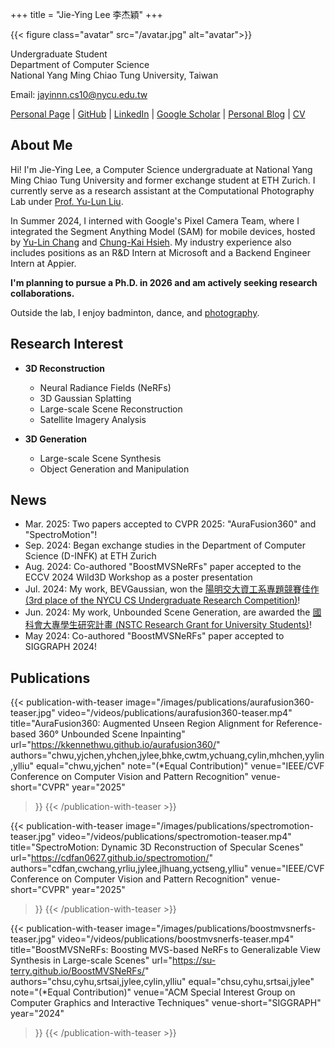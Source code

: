 +++
title = "Jie-Ying Lee 李杰穎"
+++

{{< figure class="avatar" src="/avatar.jpg" alt="avatar">}}

Undergraduate Student  
Department of Computer Science  
National Yang Ming Chiao Tung University, Taiwan

Email: [jayinnn.cs10@nycu.edu.tw](mailto:jayinnn.cs10@nycu.edu.tw)

[Personal Page](https://jayinnn.dev) | [GitHub](http://github.com/jayin92) | [LinkedIn](https://www.linkedin.com/in/jayinnn/) | [Google Scholar](https://scholar.google.com/citations?view_op=list_works&hl=zh-TW&user=mKB6voEAAAAJ) | [Personal Blog](https://blog.jayinnn.dev/) | [CV](https://raw.githubusercontent.com/jayin92/CV/main/cv.pdf)



## About Me

Hi! I'm Jie-Ying Lee, a Computer Science undergraduate at National Yang Ming Chiao Tung University and former exchange student at ETH Zurich. I currently serve as a research assistant at the Computational Photography Lab under [Prof. Yu-Lun Liu](https://yulunalexliu.github.io/).

In Summer 2024, I interned with Google's Pixel Camera Team, where I integrated the Segment Anything Model (SAM) for mobile devices, hosted by [Yu-Lin Chang](https://scholar.google.com/citations?user=0O9rukQAAAAJ&hl=en) and [Chung-Kai Hsieh](https://www.linkedin.com/in/chungkaihsieh). My industry experience also includes positions as an R&D Intern at Microsoft and a Backend Engineer Intern at Appier.

**I'm planning to pursue a Ph.D. in 2026 and am actively seeking research collaborations.**

Outside the lab, I enjoy badminton, dance, and [photography](https://www.instagram.com/photograbear_/).


## Research Interest

- **3D Reconstruction**
  - Neural Radiance Fields (NeRFs)
  - 3D Gaussian Splatting
  - Large-scale Scene Reconstruction
  - Satellite Imagery Analysis

- **3D Generation**
  - Large-scale Scene Synthesis
  - Object Generation and Manipulation

## News

- Mar. 2025: Two papers accepted to CVPR 2025: "AuraFusion360" and "SpectroMotion"!
- Sep. 2024: Began exchange studies in the Department of Computer Science (D-INFK) at ETH Zurich
- Aug. 2024: Co-authored "BoostMVSNeRFs" paper accepted to the ECCV 2024 Wild3D Workshop as a poster presentation
- Jul. 2024: My work, BEVGaussian, won the [陽明交大資工系專題競賽佳作 (3rd place of the NYCU CS Undergraduate Research Competition)](https://www.cs.nycu.edu.tw/storage/materials/xeXTWKdsG4IkteKZGx3lxO6WdeZv4Qi0mgaomFJr.pdf)!
- Jun. 2024: My work, Unbounded Scene Generation, are awarded the [國科會大專學生研究計畫 (NSTC Research Grant for University Students)](https://www.nstc.gov.tw/folksonomy/list/2af9ad9a-1f47-450d-b5a1-2cb43de8290c?l=ch)!
- May 2024: Co-authored "BoostMVSNeRFs" paper accepted to SIGGRAPH 2024!  

## Publications

{{< publication-with-teaser 
    image="/images/publications/aurafusion360-teaser.jpg" 
    video="/videos/publications/aurafusion360-teaser.mp4" 
    title="AuraFusion360: Augmented Unseen Region Alignment for Reference-based 360° Unbounded Scene Inpainting" 
    url="https://kkennethwu.github.io/aurafusion360/" 
    authors="chwu,yjchen,yhchen,jylee,bhke,cwtm,ychuang,cylin,mhchen,yylin,ylliu" 
    equal="chwu,yjchen" 
    note="(*Equal Contribution)" 
    venue="IEEE/CVF Conference on Computer Vision and Pattern Recognition" 
    venue-short="CVPR" 
    year="2025" 
>}}
{{< /publication-with-teaser >}}

{{< publication-with-teaser 
    image="/images/publications/spectromotion-teaser.jpg" 
    video="/videos/publications/spectromotion-teaser.mp4" 
    title="SpectroMotion: Dynamic 3D Reconstruction of Specular Scenes" 
    url="https://cdfan0627.github.io/spectromotion/" 
    authors="cdfan,cwchang,yrliu,jylee,jlhuang,yctseng,ylliu" 
    venue="IEEE/CVF Conference on Computer Vision and Pattern Recognition" 
    venue-short="CVPR" 
    year="2025" 
>}}
{{< /publication-with-teaser >}}

{{< publication-with-teaser 
    image="/images/publications/boostmvsnerfs-teaser.jpg" 
    video="/videos/publications/boostmvsnerfs-teaser.mp4" 
    title="BoostMVSNeRFs: Boosting MVS-based NeRFs to Generalizable View Synthesis in Large-scale Scenes" 
    url="https://su-terry.github.io/BoostMVSNeRFs/" 
    authors="chsu,cyhu,srtsai,jylee,cylin,ylliu" 
    equal="chsu,cyhu,srtsai,jylee" 
    note="(*Equal Contribution)" 
    venue="ACM Special Interest Group on Computer Graphics and Interactive Techniques" 
    venue-short="SIGGRAPH" 
    year="2024" 
>}}
{{< /publication-with-teaser >}}
